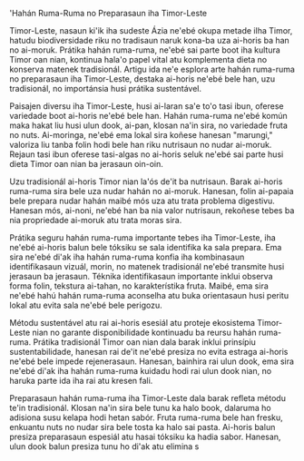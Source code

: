 'Hahán Ruma-Ruma no Preparasaun iha Timor-Leste

Timor-Leste, nasaun ki'ik iha sudeste Ázia ne'ebé okupa metade ilha Timor, hatudu biodiversidade riku no tradisaun naruk kona-ba uza ai-horis ba han no ai-moruk. Prátika hahán ruma-ruma, ne'ebé sai parte boot iha kultura Timor oan nian, kontinua hala'o papel vital atu komplementa dieta no konserva matenek tradisionál. Artigu ida ne'e esplora arte hahán ruma-ruma no preparasaun iha Timor-Leste, destaka ai-horis ne'ebé bele han, uzu tradisionál, no importánsia husi prátika sustentável.

Paisajen diversu iha Timor-Leste, husi ai-laran sa'e to'o tasi ibun, oferese variedade boot ai-horis ne'ebé bele han. Hahán ruma-ruma ne'ebé komún maka hakat liu husi ulun dook, ai-pan, klosan na'in sira, no variedade fruta no nuts. Ai-moringa, ne'ebé ema lokal sira koñese hanesan "marungi," valoriza liu tanba folin hodi bele han riku nutrisaun no nudar ai-moruk. Rejaun tasi ibun oferese tasi-algas no ai-horis seluk ne'ebé sai parte husi dieta Timor oan nian ba jerasaun oin-oin.

Uzu tradisionál ai-horis Timor nian la'ós de'it ba nutrisaun. Barak ai-horis ruma-ruma sira bele uza nudar hahán no ai-moruk. Hanesan, folin ai-papaia bele prepara nudar hahán maibé mós uza atu trata problema digestivu. Hanesan mós, ai-noni, ne'ebé han ba nia valor nutrisaun, rekoñese tebes ba nia propriedade ai-moruk atu trata moras sira.

Prátika seguru hahán ruma-ruma importante tebes iha Timor-Leste, iha ne'ebé ai-horis balun bele tóksiku se sala identifika ka sala prepara. Ema sira ne'ebé di'ak iha hahán ruma-ruma konfia iha kombinasaun identifikasaun vizuál, morin, no matenek tradisionál ne'ebé transmite husi jerasaun ba jerasaun. Téknika identifikasaun importante inklui observa forma folin, tekstura ai-tahan, no karakterístika fruta. Maibé, ema sira ne'ebé hahú hahán ruma-ruma aconselha atu buka orientasaun husi peritu lokal atu evita sala ne'ebé bele perigozu.

Métodu sustentável atu rai ai-horis esesiál atu proteje ekosistema Timor-Leste nian no garante disponibilidade kontinuadu ba reursu hahán ruma-ruma. Prátika tradisionál Timor oan nian dala barak inklui prinsípiu sustentabilidade, hanesan rai de'it ne'ebé presiza no evita estraga ai-horis ne'ebé bele impede rejenerasaun. Hanesan, bainhira rai ulun dook, ema sira ne'ebé di'ak iha hahán ruma-ruma kuidadu hodi rai ulun dook nian, no haruka parte ida iha rai atu kresen fali.

Preparasaun hahán ruma-ruma iha Timor-Leste dala barak refleta métodu te'in tradisionál. Klosan na'in sira bele tunu ka halo book, dalaruma ho adisiona susu kelapa hodi hetan sabór. Fruta ruma-ruma bele han fresku, enkuantu nuts no nudar sira bele tosta ka halo sai pasta. Ai-horis balun presiza preparasaun espesiál atu hasai tóksiku ka hadia sabor. Hanesan, ulun dook balun presiza tunu ho di'ak atu elimina s